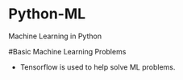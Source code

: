 # Python-ML
Machine Learning in Python

#Basic Machine Learning Problems
- Tensorflow is used to help solve ML problems. 
